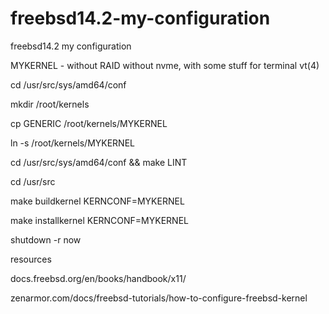 # freebsd14.2-my-configuration
freebsd14.2 my configuration

MYKERNEL - without RAID without nvme, with some stuff for terminal vt(4)





cd /usr/src/sys/amd64/conf

mkdir /root/kernels

cp GENERIC /root/kernels/MYKERNEL

ln -s /root/kernels/MYKERNEL

cd /usr/src/sys/amd64/conf && make LINT


cd /usr/src

make buildkernel KERNCONF=MYKERNEL

make installkernel KERNCONF=MYKERNEL

shutdown -r now





resources

docs.freebsd.org/en/books/handbook/x11/

zenarmor.com/docs/freebsd-tutorials/how-to-configure-freebsd-kernel
